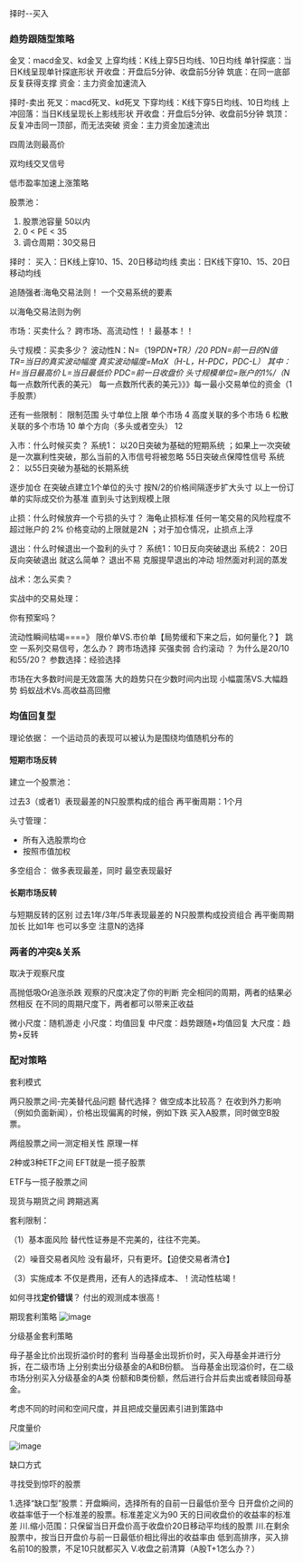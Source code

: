 择时--买入

### 趋势跟随型策略

金叉：macd金叉、kd金叉
上穿均线：K线上穿5日均线、10日均线
单针探底：当日K线呈现单针探底形状
开收盘：开盘后5分钟、收盘前5分钟
筑底：在同一底部反复获得支撑
资金：主力资金加速流入

择时-卖出
死叉：macd死叉、kd死叉
下穿均线：K线下穿5日均线、10日均线
上冲回落：当日K线呈现长上影线形状
开收盘：开盘后5分钟、收盘前5分钟
筑顶：反复冲击同一顶部，而无法突破
资金：主力资金加速流出

四周法则最高价

双均线交叉信号

低市盈率加速上涨策略

股票池：
1. 股票池容量 50以内
2. 0 < PE < 35
3. 调仓周期：30交易日

择时：
买入：日K线上穿10、15、20日移动均线
卖出：日K线下穿10、15、20日移动均线

追随强者:海龟交易法则！
一个交易系统的要素

以海龟交易法则为例

市场：买卖什么？
    跨市场、高流动性！！最基本！！

头寸规模：买卖多少？
    波动性N：N=（19*PDN+TR）/20
    PDN=前一日的N值
    TR=当日的真实波动幅度
    真实波动幅度=MaX（H-L，H-PDC，PDC-L）
    其中：
    H=当日最高价
    L=当日最低价
    PDC=前一日收盘价
    头寸规模单位=账户的1%/（N*每一点数所代表的美元）
    每一点数所代表的美元》》》每一最小交易单位的资金（1手股票）

还有一些限制：
限制范围 头寸单位上限
单个市场 4
高度关联的多个市场 6
松散关联的多个市场 10
单个方向（多头或者空头） 12

入市：什么时候买卖？
   系统1： 以20日突破为基础的短期系统 ；如果上一次突破是一次赢利性突破，那么当前的入市信号将被忽略 55日突破点保障性信号
    系统2： 以55日突破为基础的长期系统

逐步加仓
    在突破点建立1个单位的头寸
    按N/2的价格间隔逐步扩大头寸
    以上一份订单的实际成交价为基准
    直到头寸达到规模上限

止损：什么时候放弃一个亏损的头寸？
    海龟止损标准
    任何一笔交易的风险程度不超过账户的 2%
    价格变动的上限就是2N ；对于加仓情况，止损点上浮

退出：什么时候退出一个盈利的头寸？
    系统1：10日反向突破退出
    系统2： 20日反向突破退出
    就这么简单？
    退出不易
    克服提早退出的冲动
    坦然面对利润的蒸发

战术：怎么买卖？

实战中的交易处理：

你有预案吗？

流动性瞬间枯竭====》 
    限价单VS.市价单【局势缓和下来之后，如何量化？】
跳空
    一系列交易信号，怎么办？
跨市场选择
    买强卖弱
合约滚动
    ？
为什么是20/10和55/20？
    参数选择：经验选择

市场在大多数时间是无效震荡
大的趋势只在少数时间内出现
小幅震荡VS.大幅趋势
蚂蚁战术Vs.高收益高回撤


### 均值回复型

理论依据：
一个运动员的表现可以被认为是围绕均值随机分布的

#### 短期市场反转

建立一个股票池：

过去3（或者1）表现最差的N只股票构成的组合
再平衡周期：1个月

头寸管理：
- 所有入选股票均仓
- 按照市值加权

多空组合：
做多表现最差，同时 最空表现最好

#### 长期市场反转

与短期反转的区别
过去1年/3年/5年表现最差的
N只股票构成投资组合
再平衡周期加长
比如1年
也可以多空
注意N的选择


### 两者的冲突&关系
取决于观察尺度

高抛低吸Or追涨杀跌
观察的尺度决定了你的判断
完全相同的周期，两者的结果必然相反
在不同的周期尺度下，两者都可以带来正收益

微小尺度：随机游走
小尺度：均值回复
中尺度：趋势跟随+均值回复
大尺度：趋势+反转


### 配对策略

套利模式

两只股票之间-完美替代品问题
    替代选择？ 做空成本比较高？ 
    在收到外力影响（例如负面新闻），价格出现偏离的时候，例如下跌
    买入A股票，同时做空B股票。

两组股票之间一测定相关性
    原理一样

2种或3种ETF之间
    EFT就是一揽子股票

ETF与一揽子股票之间


现货与期货之间
    跨期逃离

套利限制：

（1）基本面风险
替代性证券是不完美的，往往不完美。

（2）噪音交易者风险
没有最坏，只有更坏。【迫使交易者清仓】

（3）实施成本
不仅是费用，还有人的选择成本、！流动性枯竭！

如何寻找**定价错误**？ 付出的观测成本很高！

期现套利策略
![image](https://cdn.staticaly.com/gh/neowei1987/blog_assets@main/image.t4k5grsr2io.webp)


分级基金套利策略

母子基金比价出现折溢价时的套利
当母基金出现折价时，买入母基金并进行分拆，在二级市场
上分别卖出分级基金的A和B份额。
当母基金出现溢价时，在二级市场分别买入分级基金的A类
份额和B类份额，然后进行合并后卖出或者赎回母基金。


考虑不同的时间和空间尺度，并且把成交量因素引进到策路中

尺度量价

![image](https://cdn.staticaly.com/gh/neowei1987/blog_assets@main/image.1gkowf2lzh0g.webp)

缺口方式

寻找受到惊吓的股票

1.选择“缺口型”股票：开盘瞬间，选择所有的自前一日最低价至今
日开盘价之间的收益率低于一个标准差的股票。标准差定义为90
天的日间收盘价的收益率的标准差
川.缩小范围：只保留当日开盘价高于收盘价20日移动平均线的股票
川.在剩余股票中，按当日开盘价与前一日最低价相比得出的收益率由
低到高排序，买入排名前10的股票，不足10只就都买入
V.收盘之前清算（A股T+1怎么办？）